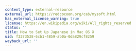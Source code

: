```yaml
---
content_type: external-resource
external_url: https://redcocoon.org/cab/mysoft.html
has_external_license_warning: true
license: https://en.wikipedia.org/wiki/All_rights_reserved
status: ''
title: How to Set Up Japanese in Mac OS X
uid: f3373538-6cb1-4859-ab0a-0da829cf8259
wayback_url: ''
---
```

